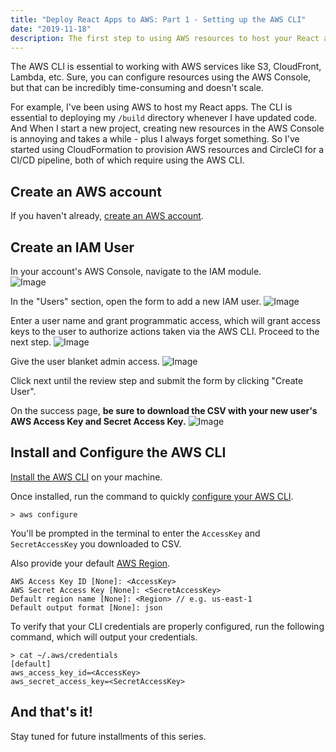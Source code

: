 ```yaml
---
title: "Deploy React Apps to AWS: Part 1 - Setting up the AWS CLI"
date: "2019-11-18"
description: The first step to using AWS resources to host your React apps.
---
```


The AWS CLI is essential to working with AWS services like S3, CloudFront, Lambda, etc. Sure, you can configure
resources using the AWS Console, but that can be incredibly time-consuming and doesn't scale.

For example, I've been using AWS to host my React apps. The CLI is essential to deploying my `/build` directory
whenever I have updated code. And When I start a new project, creating new resources in the AWS Console is annoying and
takes a while - plus I always forget something. So I've started using CloudFormation to provision AWS resources and
CircleCI for a CI/CD pipeline, both of which require using the AWS CLI.

## Create an AWS account

If you haven't already, [create an AWS account](https://aws.amazon.com/premiumsupport/knowledge-center/create-and-activate-aws-account/).

## Create an IAM User

In your account's AWS Console, navigate to the IAM module. <br/>
![Image](https://yosts-posts.s3.amazonaws.com/nav-to-iam.png)

In the "Users" section, open the form to add a new IAM user.
![Image](https://yosts-posts.s3.amazonaws.com/nav-to-users.png)

Enter a user name and grant programmatic access, which will grant access keys to the user to authorize
actions taken via the AWS CLI. Proceed to the next step.
![Image](https://yosts-posts.s3.amazonaws.com/create-user-step-1.png)

Give the user blanket admin access.
![Image](https://yosts-posts.s3.amazonaws.com/create-user-perms.png)

Click next until the review step and submit the form by clicking "Create User".

On the success page, **be sure to download the CSV with your new user's AWS Access Key and Secret Access Key.**
![Image](https://yosts-posts.s3.amazonaws.com/create-user-success.png)

## Install and Configure the AWS CLI

[Install the AWS CLI](https://docs.aws.amazon.com/cli/latest/userguide/install-cliv1.html) on your machine.

Once installed, run the command to quickly [configure your AWS CLI](https://docs.aws.amazon.com/cli/latest/userguide/cli-chap-configure.html#cli-quick-configuration).

```
> aws configure
```

You'll be prompted in the terminal to enter the `AccessKey` and `SecretAccessKey` you downloaded to CSV.

Also provide your default [AWS Region](https://docs.aws.amazon.com/AmazonRDS/latest/UserGuide/Concepts.RegionsAndAvailabilityZones.html).

```
AWS Access Key ID [None]: <AccessKey>
AWS Secret Access Key [None]: <SecretAccessKey>
Default region name [None]: <Region> // e.g. us-east-1
Default output format [None]: json
```

To verify that your CLI credentials are properly configured, run the following command, which will output your 
credentials.
```
> cat ~/.aws/credentials
[default]
aws_access_key_id=<AccessKey>
aws_secret_access_key=<SecretAccessKey>
```

## And that's it! 
Stay tuned for future installments of this series.
